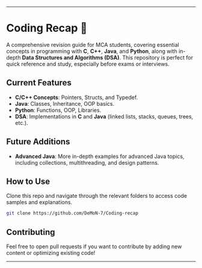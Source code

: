 
---

# Coding Recap 🚀

A comprehensive revision guide for MCA students, covering essential concepts in programming with **C**, **C++**, **Java**, and **Python**, along with in-depth **Data Structures and Algorithms (DSA)**. This repository is perfect for quick reference and study, especially before exams or interviews.

## Current Features
- **C/C++ Concepts**: Pointers, Structs, and Typedef.
- **Java**: Classes, Inheritance, OOP basics.
- **Python**: Functions, OOP, Libraries.
- **DSA**: Implementations in **C** and **Java** (linked lists, stacks, queues, trees, etc.).

## Future Additions
- **Advanced Java**: More in-depth examples for advanced Java topics, including collections, multithreading, and design patterns.

## How to Use
Clone this repo and navigate through the relevant folders to access code samples and explanations.

```bash
git clone https://github.com/DeMoN-7/Coding-recap
```

## Contributing
Feel free to open pull requests if you want to contribute by adding new content or optimizing existing code!

---
